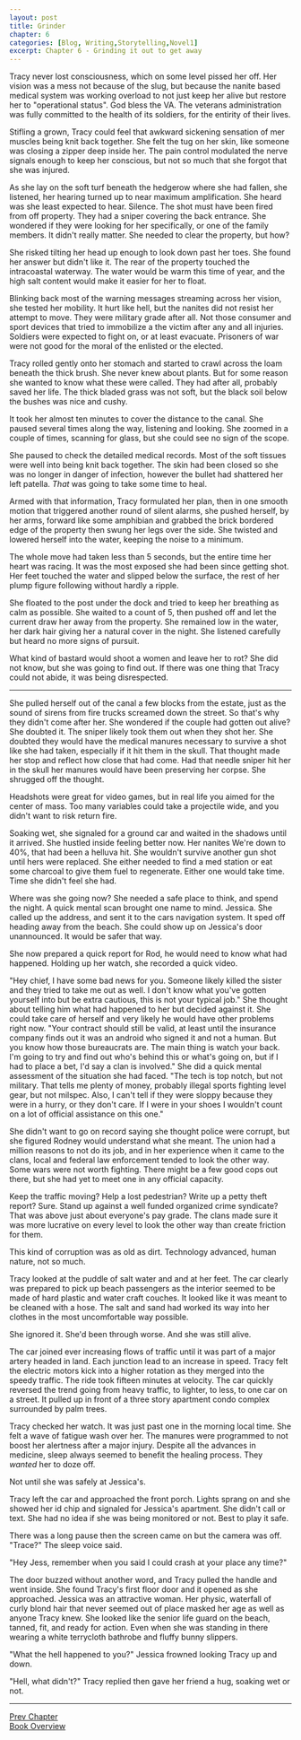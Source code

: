 ```yaml
---
layout: post
title: Grinder
chapter: 6
categories: [Blog, Writing,Storytelling,Novel1]
excerpt: Chapter 6 - Grinding it out to get away
---
```


Tracy never lost consciousness, which on some level pissed her off.  Her vision was a mess not because of the slug, but because the nanite based medical system was working overload to not just keep her alive but restore her to "operational status".  God bless the VA.  The veterans administration was fully committed to the health of its soldiers, for the entirity of their lives.  

Stifling a grown, Tracy could feel that awkward sickening sensation of mer muscles being knit back together. She felt the tug on her skin, like someone was closing a zipper deep inside her.  The pain control modulated the nerve signals enough to keep her conscious, but not so much that she forgot that she was injured.  

As she lay on the soft turf beneath the hedgerow where she had fallen, she listened, her hearing turned up to near maximum amplification.  She heard was she least expected to hear.  Silence.  The shot must have been fired from off property.  They had a sniper covering the back entrance.  She wondered if they were looking for her specifically, or one of the family members.  It didn't really matter.  She needed to clear the property, but how?

She risked tilting her head up enough to look down past her toes.  She found her answer but didn't like it.  The rear of the property touched the intracoastal waterway.  The water would be warm this time of year, and the high salt content would make it easier for her to float.  

Blinking back most of the warning messages streaming across her vision, she tested her mobility.  It hurt like hell, but the nanites did not resist her attempt to move.  They were military grade after all.  Not those consumer and sport devices that tried to immobilize a the victim after any and all injuries.  Soldiers were expected to fight on, or at least evacuate.  Prisoners of war were not good for the moral of the enlisted or the elected.  

Tracy rolled gently onto her stomach and started to crawl across the loam beneath the thick brush.  She never knew about plants.  But for some reason she wanted to know what these were called.  They had after all, probably saved her life.  The thick bladed grass was not soft, but the black soil below the bushes was nice and cushy.  

It took her almost ten minutes to cover the distance to the canal.  She paused several times along the way, listening and looking.  She zoomed in a couple of times, scanning for glass, but she could see no sign of the scope.  

She paused to check the detailed medical records. Most of the soft tissues were well into being knit back together.  The skin had been closed so she was no longer in danger of infection, however the bullet had shattered her left patella.  _That_ was going to take some time to heal.  

Armed with that information, Tracy formulated her plan, then in one smooth motion that triggered another round of silent alarms, she pushed herself, by her arms, forward like some amphibian and grabbed the brick bordered edge of the property then swung her legs over the side.  She twisted and lowered herself into the water, keeping the noise to a minimum.

The whole move had taken less than 5 seconds, but the entire time her heart was racing.  It was the most exposed she had been since getting shot.  Her feet touched the water and slipped below the surface, the rest of her plump figure following without hardly a ripple.

She floated to the post under the dock and tried to keep her breathing as calm as possible.  She waited to a count of 5, then pushed off and let the current draw her away from the property.  She remained low in the water, her dark hair giving her a natural cover in the night.  She listened carefully but heard no more signs of pursuit.

What kind of bastard would shoot a women and leave her to rot?  She did not know, but she was going to find out. If there was one thing that Tracy could not abide, it was being disrespected.  

***

She pulled herself out of the canal a few blocks from the estate, just as the sound of sirens from fire trucks screamed down the street.  So that's why they didn't come after her.  She wondered if the couple had gotten out alive?  She doubted it.  The sniper likely took them out when they shot her.  She doubted they would have the medical manures necessary to survive a shot like she had taken, especially if it hit them in the skull.  That thought made her stop and reflect how close that had come.  Had that needle sniper hit her in the skull her manures would have been preserving her corpse. She shrugged off the thought.

Headshots were great for video games, but in real life you aimed for the center of mass.  Too many variables could take a projectile wide, and you didn't want to risk return fire.

Soaking wet, she signaled for a ground car and waited in the shadows until it arrived.  She hustled inside feeling better now. Her nanites We're down to 40%, that had been a helluva hit.  She wouldn't survive another gun shot until hers were replaced.  She either needed to find a med station or eat some charcoal to give them fuel to regenerate.  Either one would take time.  Time she didn't feel she had.

Where was she going now?  She needed a safe place to think, and spend the night.  A quick mental scan brought one name to mind.  Jessica.  She called up the address, and sent it to the cars navigation system.  It sped off heading away from the beach.  She could show up on Jessica's door unannounced.  It would be safer that way.

She now prepared a quick report for Rod, he would need to know what had happened.  Holding up her watch, she recorded a quick video.

"Hey chief, I have some bad news for you.  Someone likely killed the sister and they tried to take me out as well.  I don't know what you've gotten yourself into but be extra cautious, this is not your typical job."  She thought about telling him what had happened to her but decided against it.  She could take care of herself and very likely he would have other problems right now.  "Your contract should still be valid, at least until the insurance company finds out it was an android who signed it and not a human.  But you know how those bureaucrats are.  The main thing is watch your back.  I'm going to try and find out who's behind this or what's going on, but if I had to place a bet, I'd say a clan is involved."  She did a quick mental assessment of the situation she had faced.  "The tech is top notch, but not military.  That tells me plenty of money, probably illegal sports fighting level gear, but not milspec.  Also, I can't tell if they were sloppy because they were in a hurry, or they don't care.  If I were in your shoes I wouldn't count on a lot of official assistance on this one."  

She didn't want to go on record saying she thought police were corrupt, but she figured Rodney would understand what she meant.  The union had a million reasons to not do its job, and in her experience when it came to the clans, local and federal law enforcement tended to look the other way.  Some wars were not worth fighting.  There might be a few good cops out there, but she had yet to meet one in any official capacity.

Keep the traffic moving?  Help a lost pedestrian?  Write up a petty theft report?  Sure.  Stand up against a well funded organized crime syndicate?  That was above just about everyone's pay grade.  The clans made sure it was more lucrative on every level to look the other way than create friction for them.

This kind of corruption was as old as dirt.  Technology advanced, human nature, not so much.

Tracy looked at the puddle of salt water and and at her feet.  The car clearly was prepared to pick up beach passengers as the interior seemed to be made of hard plastic and water craft couches.  It looked like it was meant to be cleaned with a hose.  The salt and sand had worked its way into her clothes in the most uncomfortable way possible.

She ignored it.  She'd been through worse.  And she was still alive.

The car joined ever increasing flows of traffic until it was part of a major artery headed in land.  Each junction lead to an increase in speed.  Tracy felt the electric motors kick into a higher rotation as they merged into the speedy traffic.  The ride took fifteen minutes at velocity.  The car quickly reversed the trend going from heavy traffic, to lighter, to less, to one car on a street.  It pulled up in front of a three story apartment condo complex surrounded by palm trees.

Tracy checked her watch.  It was just past one in the morning local time.  She felt a wave of fatigue wash over her.  The manures were programmed to not boost her alertness after a major injury.  Despite all the advances in medicine, sleep always seemed to benefit the healing process.  They _wanted_ her to doze off.

Not until she was safely at Jessica's.  

Tracy left the car and approached the front porch.  Lights sprang on and she showed her id chip and signaled for Jessica's apartment. She didn't call or text.  She had no idea if she was being monitored or not.  Best to play it safe.

There was a long pause then the screen came on but the camera was off.  "Trace?" The sleep voice said.

"Hey Jess, remember when you said I could crash at your place any time?"

The door buzzed without another word, and Tracy pulled the handle and went inside.  She found Tracy's first floor door and it opened as she approached.  Jessica was an attractive woman.  Her physic, waterfall of curly blond hair that never seemed out of place masked her age as well as anyone Tracy knew.  She looked like the senior life guard on the beach, tanned, fit, and ready for action.  Even when she was standing in there wearing a white terrycloth bathrobe and fluffy bunny slippers. 

"What the hell happened to you?" Jessica frowned looking Tracy up and down.

"Hell, what didn't?" Tracy replied then gave her friend a hug, soaking wet or not.

<hr/>
<a href ="{% post_url 2023-10-08-Launch %}">Prev Chapter</a><br/>
<a href ="{% post_url 2023-09-20-The-Reclaimer %}">Book Overview</a>